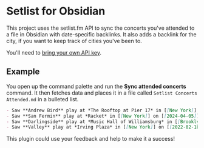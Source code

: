# Setlist for Obsidian

This project uses the setlist.fm API to sync the concerts you've attended to a file in Obsidian with date-specific backlinks. It also adds a backlink for the city, if you want to keep track of cities you've been to.

You'll need to [bring your own API key](https://api.setlist.fm/docs/1.0/index.html).

## Example

You open up the command palette and run the **Sync attended concerts** command. It then fetches data and places it in a file called `Setlist Concerts Attended.md` in a bulleted list.

```md
- Saw **Andrew Bird** play at *The Rooftop at Pier 17* in [[New York]] on [[2024-08-16]]
- Saw **San Fermin** play at *Racket* in [[New York]] on [[2024-04-05]]
- Saw **Darlingside** play at *Music Hall of Williamsburg* in [[Brooklyn]] on [[2022-05-08]]
- Saw **Valley** play at *Irving Plaza* in [[New York]] on [[2022-02-18]]
```

This plugin could use your feedback and help to make it a success!